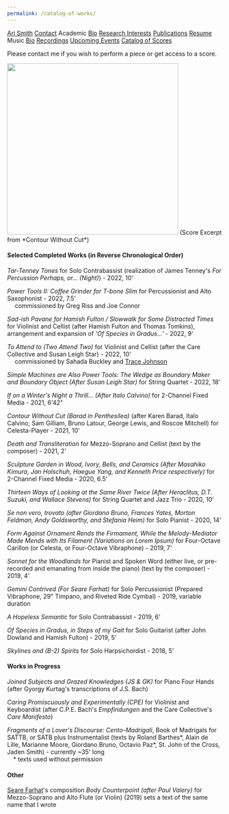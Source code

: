 ```yaml
---
permalink: /catalog-of-works/
---
```


<div class="sidenav">
  <a href="../">Ari Smith</a>
  <a href="../contact">Contact</a>
  <atitle>Academic</atitle>
  <a href="../academic-bio"><asub>Bio</asub></a>
  <a href="../research-interests"><asub>Research Interests</asub></a>
  <a href="../publications"><asub>Publications</asub></a>
  <a href="../Ari Smith Resume as of 2022-02-11.pdf" download><asub>Resume</asub></a>
  <atitle>Music</atitle>
  <a href="../music-bio"><asub>Bio</asub></a>
  <a href="../recordings"><asub>Recordings</asub></a>
  <a href="../upcoming"><asub>Upcoming Events</asub></a>
  <a href="../catalog-of-works"><asub>Catalog of Scores</asub></a>
</div>

Please contact me if you wish to perform a piece or get access to a score.

<img src="../Score Excerpt for Website.png" width="400px" height="auto" style="padding-bottom: 0px; margin-bottom: 0px;">  
(Score Excerpt from *Contour Without Cut*)

#### Selected Completed Works (in Reverse Chronological Order)

*Tar-Tenney Tones* for Solo Contrabassist (realization of James Tenney's *For Percussion Perhaps, or... (Night)*) - 2022, 10'

*Power Tools II: Coffee Grinder for T-bone Slim* for Percussionist and Alto Saxophonist - 2022, 7.5' <br />
&emsp; commissioned by Greg Riss and Joe Connor

*Sad-ish Pavane for Hamish Fulton / Slowwalk for Some Distracted Times* for Violinist and Cellist (after Hamish Fulton and Thomas Tomkins), arrangement and expansion of *'Of Species in Gradus...'* - 2022, 9'

*To Attend to (Two Attend Two)* for Violinist and Cellist (after the Care Collective and Susan Leigh Star) - 2022, 10' <br />
&emsp; commissioned by Sahada Buckley and [Trace Johnson](http://traceljohnson.com/bio/)

*Simple Machines are Also Power Tools: The Wedge as Boundary Maker and Boundary Object (After Susan Leigh Star)* for String Quartet - 2022, 18'

*If on a Winter's Night a Thrill... (After Italo Calvino)* for 2-Channel Fixed Media - 2021, 6'42"

*Contour Without Cut (Barad in Penthesilea)* (after Karen Barad, Italo Calvino, Sam Gilliam, Bruno Latour, George Lewis, and Roscoe Mitchell) for Celesta-Player - 2021, 10'

*Death and Transliteration* for Mezzo-Soprano and Cellist (text by the composer) - 2021, 2'

*Sculpture Garden in Wood, Ivory, Bells, and Ceramics (After Masahiko Kimura, Jan Holschuh, Haegue Yang, and Kenneth Price respectively)* for 2-Channel Fixed Media - 2020, 6.5'

*Thirteen Ways of Looking at the Same River Twice (After Heraclitus, D.T. Suzuki, and Wallace Stevens)* for String Quartet and Jazz Trio - 2020, 10'

*Se non vero, trovato (after Giordano Bruno, Frances Yates, Morton Feldman, Andy Goldsworthy, and Stefania Heim)* for Solo Pianist - 2020, 14'

*Form Against Ornament Rends the Firmament, While the Melody-Mediator Made Mends with Its Filament (Variations on Lorem Ipsum)* for Four-Octave Carillon (or Celesta, or Four-Octave Vibraphone) - 2019, 7'

*Sonnet for the Woodlands* for Pianist and Spoken Word (either live, or pre-recorded and emanating from inside the piano) (text by the composer) - 2019, 4’

*Gemini Contrived (For Seare Farhat)* for Solo Percussionist (Prepared Vibraphone, 29" Timpano, and Riveted Ride Cymbal) - 2019, variable duration

*A Hopeless Semantic* for Solo Contrabassist - 2019, 6'

*Of Species in Gradus, in Steps of my Gait* for Solo Guitarist (after John Dowland and Hamish Fulton) - 2019, 5'

*Skylines and (B-2) Spirits* for Solo Harpsichordist - 2018, 5'

#### Works in Progress

*Joined Subjects and Grazed Knowledges (JS & GK)* for Piano Four Hands (after Gyorgy Kurtag's transcriptions of J.S. Bach)

*Caring Promiscuously and Experimentally (CPE)* for Violinist and Keyboardist (after C.P.E. Bach's *Empfindungen* and the Care Collective's *Care Manifesto*)

*Fragments of a Lover's Discourse: Cento-Madrigali*, Book of Madrigals for SATTB, or SATB plus Instrumentalist (texts by Roland Barthes\*, Alain de Lille, Marianne Moore, Giordano Bruno, Octavio Paz\*, St. John of the Cross, Jaden Smith) - currently ~35' long <br />
&emsp;\* texts used without permission

#### Other

[Seare Farhat](https://searefarhat.com/)'s composition *Body Counterpoint (after Paul Valery)* for Mezzo-Soprano and Alto Flute (or Violin) (2019) sets a text of the same name that I wrote
